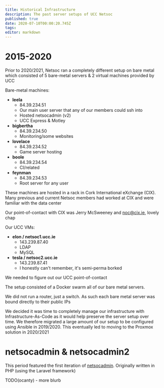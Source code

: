 ```yaml
---
title: Historical Infrastructure
description: The past server setups of UCC Netsoc
published: true
date: 2020-07-10T00:00:20.745Z
tags: 
editor: markdown
---
```


# 2015-2020

Prior to 2020/2021, Netsoc ran a completely different setup on bare metal which consisted of 5 bare-metal servers & 2 virtual machines provided by UCC

Bare-metal machines:

* **leela**
  * 84.39.234.51
  * Our main user server that any of our members could ssh into
  * Hosted netsocadmin (v2)
  * UCC Express & Motley
* **bigbertha**
  * 84.39.234.50
  * Monitoring/some websites
* **lovelace**
  * 84.39.234.52
  * Game server hosting
* **boole** 
  * 84.39.234.54
  * CI/related
* **feynman**
  * 84.39.234.53
  * Root server for any user

These machines are hosted in a rack in Cork International eXchange (CIX).
Many previous and current Netsoc members had worked at CIX and were familiar with the data center

Our point-of-contact with CIX was Jerry McSweeney and noc@cix.ie, lovely chap

Our UCC VMs:
* **elon / netsoc1.ucc.ie**
  * 143.239.87.40
  * LDAP
  * MySQL
* **tesla / netsoc2.ucc.ie**
  * 143.239.87.41
  * I honestly can't remember, it's semi-perma borked

We needed to figure out our UCC point-of-contact

The setup consisted of a Docker swarm all of our bare metal servers.

We did not run a router, just a switch. As such each bare metal server was bound directly to their public IPs

We decided it was time to completely manage our infrastructure with Infrastructure-As-Code as it would help preserve the server setup over time. We therefore migrated a large amount of our setup to be configured using Ansible in 2019/2020. This eventually led to moving to the Proxmox solution in 2020/2021

# netsocadmin & netsocadmin2
This period featured the first iteration of [netsocadmin](https://github.com/uccnetsoc/netsocadmin). Originally written in PHP (using the Laravel framework)

TODO(ocanty) - more blurb
